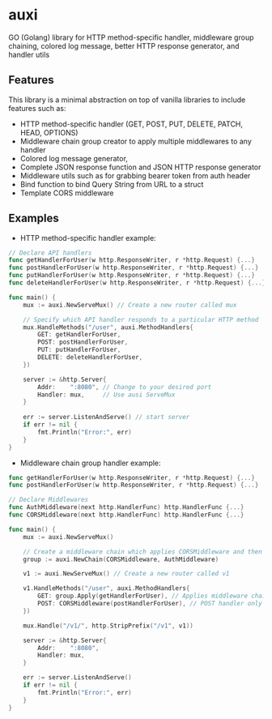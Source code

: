 # auxi
GO (Golang) library for HTTP method-specific handler, middleware group chaining, colored log message, better HTTP response generator, and handler utils

## Features

This library is a minimal abstraction on top of vanilla libraries to include features such as:
- HTTP method-specific handler (GET, POST, PUT, DELETE, PATCH, HEAD, OPTIONS)
- Middleware chain group creator to apply multiple middlewares to any handler
- Colored log message generator,
- Complete JSON response function and JSON HTTP response generator
- Middleware utils such as for grabbing bearer token from auth header
- Bind function to bind Query String from URL to a struct
- Template CORS middleware

## Examples

- HTTP method-specific handler example:

```go
// Declare API handlers
func getHandlerForUser(w http.ResponseWriter, r *http.Request) {...}
func postHandlerForUser(w http.ResponseWriter, r *http.Request) {...}
func putHandlerForUser(w http.ResponseWriter, r *http.Request) {...}
func deleteHandlerForUser(w http.ResponseWriter, r *http.Request) {...}

func main() {
	mux := auxi.NewServeMux() // Create a new router called mux

	// Specify which API handler responds to a particular HTTP method 
	mux.HandleMethods("/user", auxi.MethodHandlers{
		GET: getHandlerForUser,
		POST: postHandlerForUser,
		PUT: putHandlerForUser,
		DELETE: deleteHandlerForUser,
	})

	server := &http.Server{
		Addr:    ":8080", // Change to your desired port
		Handler: mux,     // Use ausi ServeMux
	}
	
	err := server.ListenAndServe() // start server
	if err != nil {
		fmt.Println("Error:", err)
	}
}
```

- Middleware chain group handler example:

```go
func getHandlerForUser(w http.ResponseWriter, r *http.Request) {...}
func postHandlerForUser(w http.ResponseWriter, r *http.Request) {...}

// Declare Middlewares
func AuthMiddleware(next http.HandlerFunc) http.HandlerFunc {...}
func CORSMiddleware(next http.HandlerFunc) http.HandlerFunc {...}

func main() {
	mux := auxi.NewServeMux()

	// Create a middleware chain which applies CORSMiddleware and then AuthMiddleware
	group := auxi.NewChain(CORSMiddleware, AuthMiddleware)

	v1 := auxi.NewServeMux() // Create a new router called v1

	v1.HandleMethods("/user", auxi.MethodHandlers{
		GET: group.Apply(getHandlerForUser), // Applies middleware chain 'group' to the GET handler
		POST: CORSMiddleware(postHandlerForUser), // POST handler only uses CORS middleware
	})

	mux.Handle("/v1/", http.StripPrefix("/v1", v1))

	server := &http.Server{
		Addr:    ":8080",
		Handler: mux,
	}

	err := server.ListenAndServe()
	if err != nil {
		fmt.Println("Error:", err)
	}
}
```
